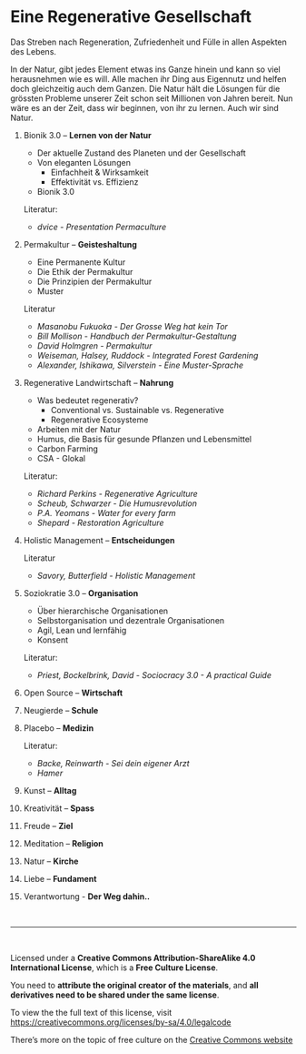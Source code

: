 # Eine Regenerative Gesellschaft

Das Streben nach Regeneration, Zufriedenheit und Fülle in allen Aspekten des Lebens.

In der Natur, gibt jedes Element etwas ins Ganze hinein und kann so viel herausnehmen wie es will. Alle machen ihr Ding aus Eigennutz und helfen doch gleichzeitig auch dem Ganzen. Die Natur hält die Lösungen für die grössten Probleme unserer Zeit schon seit Millionen von Jahren bereit. Nun wäre es an der Zeit, dass wir beginnen, von ihr zu lernen. Auch wir sind Natur.

1. Bionik 3.0 – **Lernen von der Natur**

   - Der aktuelle Zustand des Planeten und der Gesellschaft
   - Von eleganten Lösungen
     - Einfachheit & Wirksamkeit
     - Effektivität vs. Effizienz
   - Bionik 3.0

   Literatur:

   - _dvice - Presentation Permaculture_

2. Permakultur – **Geisteshaltung**

   - Eine Permanente Kultur
   - Die Ethik der Permakultur
   - Die Prinzipien der Permakultur
   - Muster

   Literatur

   - _Masanobu Fukuoka - Der Grosse Weg hat kein Tor_
   - _Bill Mollison - Handbuch der Permakultur-Gestaltung_
   - _David Holmgren - Permakultur_
   - _Weiseman, Halsey, Ruddock - Integrated Forest Gardening_
   - _Alexander, Ishikawa, Silverstein - Eine Muster-Sprache_

3. Regenerative Landwirtschaft – **Nahrung**

   - Was bedeutet regenerativ?
     - Conventional vs. Sustainable vs. Regenerative
     - Regenerative Ecosysteme
   - Arbeiten mit der Natur
   - Humus, die Basis für gesunde Pflanzen und Lebensmittel
   - Carbon Farming
   - CSA - Glokal

   Literatur:

   - _Richard Perkins - Regenerative Agriculture_
   - _Scheub, Schwarzer - Die Humusrevolution_
   - _P.A. Yeomans - Water for every farm_
   - _Shepard - Restoration Agriculture_

4. Holistic Management – **Entscheidungen**

   Literatur

   - _Savory, Butterfield - Holistic Management_

5. Soziokratie 3.0 – **Organisation**

   - Über hierarchische Organisationen
   - Selbstorganisation und dezentrale Organisationen
   - Agil, Lean und lernfähig
   - Konsent

   Literatur:

   - _Priest, Bockelbrink, David - Sociocracy 3.0 - A practical Guide_

6. Open Source – **Wirtschaft**

7. Neugierde – **Schule**

8. Placebo – **Medizin**

   Literatur:

   - _Backe, Reinwarth - Sei dein eigener Arzt_
   - _Hamer_

9. Kunst – **Alltag**

10. Kreativität – **Spass**

11. Freude – **Ziel**

12. Meditation – **Religion**

13. Natur – **Kirche**

14. Liebe – **Fundament**

15. Verantwortung - **Der Weg dahin..**

<br><hr><br>

Licensed under a <b>Creative Commons Attribution-ShareAlike 4.0 International License</b>, which is a <b>Free Culture License</b>.

You need to <b>attribute the original creator of the materials</b>, and <b>all derivatives need to be shared under the same license</b>.

To view the the full text of this license, visit https://creativecommons.org/licenses/by-sa/4.0/legalcode

There’s more on the topic of free culture on the [Creative Commons website](https://creativecommons.org/freeworks)
